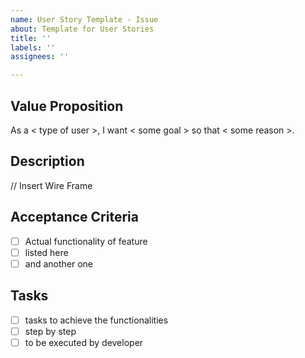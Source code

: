 ```yaml
---
name: User Story Template - Issue
about: Template for User Stories
title: ''
labels: ''
assignees: ''

---
```


## Value Proposition
As a < type of user >, I want < some goal > so that < some reason >.
## Description
// Insert Wire Frame
## Acceptance Criteria
- [ ] Actual functionality of feature
- [ ] listed here
- [ ] and another one
## Tasks
- [ ] tasks to achieve the functionalities
- [ ] step by step
- [ ] to be executed by developer
